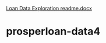[Loan Data Exploration readme.docx](https://github.com/Akiboma/prosperloan-data4/files/9459189/Loan.Data.Exploration.readme.docx)
# prosperloan-data4
